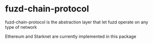 # fuzd-chain-protocol

fuzd-chain-protocol is the abstraction layer that let fuzd operate on any type of network

Ethereum and Starknet are currently implemented in this package

